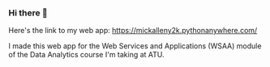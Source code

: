 ### Hi there 👋
Here's the link to my web app: https://mickalleny2k.pythonanywhere.com/

I made this web app for the Web Services and Applications (WSAA) module of the Data Analytics course I'm taking at ATU.

<!--
**mickalleny2k/mickalleny2k** is a ✨ _special_ ✨ repository because its `README.md` (this file) appears on your GitHub profile.

Here are some ideas to get you started:

- 🔭 I’m currently working on ...
- 🌱 I’m currently learning ...
- 👯 I’m looking to collaborate on ...
- 🤔 I’m looking for help with ...
- 💬 Ask me about ...
- 📫 How to reach me: ...
- 😄 Pronouns: ...
- ⚡ Fun fact: ...
-->

